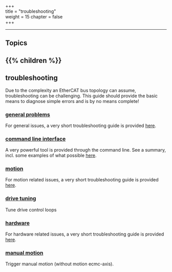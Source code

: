 +++  
title = "troubleshooting"   
weight = 15
chapter = false  
+++  

***
## Topics
{{% children %}}
---

## troubleshooting
Due to the complexity an EtherCAT bus topology can assume, troubleshooting can be challenging.
This guide should provide the basic means to diagnose simple errors and is by no means complete!

### [general problems](general)
For general issues, a very short troubleshooting guide is provided [here](general).

### [command line interface](ethercatcli)
A very powerful tool is provided through the command line.
See a summary, incl. some examples of what possible [here](ethercatcli).

### [motion](motion)
For motion related issues, a very short troubleshooting guide is provided [here](motion).

### [drive tuning](tuning)
Tune drive control loops

### [hardware](hardware)
For hardware related issues, a very short troubleshooting guide is provided [here](hardware).

### [manual motion](manual)
Trigger manual motion (without motion ecmc-axis).
